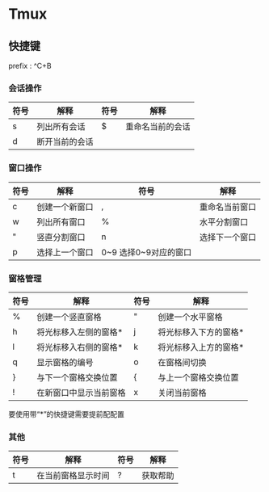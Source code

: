 # Tmux

## 快捷键

prefix : ^C+B

### 会话操作

| 符号 | 解释           | 符号 | 解释             |
|------|----------------|------|------------------|
| s    | 列出所有会话   | $    | 重命名当前的会话 |
| d    | 断开当前的会话 |

### 窗口操作

| 符号 | 解释           | 符号                  | 解释           |
|------|----------------|-----------------------|----------------|
| c    | 创建一个新窗口 | ,                     | 重命名当前窗口 |
| w    | 列出所有窗口   | %                     | 水平分割窗口   |
| "    | 竖直分割窗口   | n                     | 选择下一个窗口 |
| p    | 选择上一个窗口 | 0~9 选择0~9对应的窗口 |

### 窗格管理

| 符号 | 解释                   | 符号 | 解释                  |
|------|------------------------|------|-----------------------|
| %    | 创建一个竖直窗格       | "    | 创建一个水平窗格      |
| h    | 将光标移入左侧的窗格*  | j    | 将光标移入下方的窗格* |
| l    | 将光标移入右侧的窗格*  | k    | 将光标移入上方的窗格* |
| q    | 显示窗格的编号         | o    | 在窗格间切换          |
| }    | 与下一个窗格交换位置   | {    | 与上一个窗格交换位置  |
| !    | 在新窗口中显示当前窗格 | x    | 关闭当前窗格          |

要使用带“*”的快捷键需要提前配配置

### 其他

| 符号 | 解释               | 符号 | 解释     |
|------|--------------------|------|----------|
| t    | 在当前窗格显示时间 | ?    | 获取帮助 |
